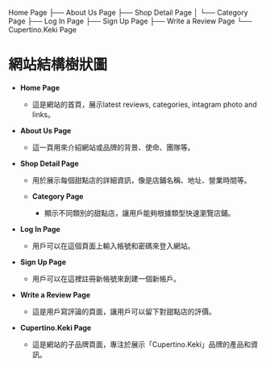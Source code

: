 Home Page
├── About Us Page
├── Shop Detail Page
│   └── Category Page
├── Log In Page
├── Sign Up Page
├── Write a Review Page
└── Cupertino.Keki Page


# 網站結構樹狀圖

- **Home Page**  
  - 這是網站的首頁，展示latest reviews, categories, intagram photo and links。
  
- **About Us Page**  
  - 這一頁用來介紹網站或品牌的背景、使命、團隊等。

- **Shop Detail Page**  
  - 用於展示每個甜點店的詳細資訊，像是店鋪名稱、地址、營業時間等。

  - **Category Page**  
    - 顯示不同類別的甜點店，讓用戶能夠根據類型快速瀏覽店鋪。

- **Log In Page**  
  - 用戶可以在這個頁面上輸入帳號和密碼來登入網站。

- **Sign Up Page**  
  - 用戶可以在這裡註冊新帳號來創建一個新帳戶。

- **Write a Review Page**  
  - 這是用戶寫評論的頁面，讓用戶可以留下對甜點店的評價。

- **Cupertino.Keki Page**  
  - 這是網站的子品牌頁面，專注於展示「Cupertino.Keki」品牌的產品和資訊。
